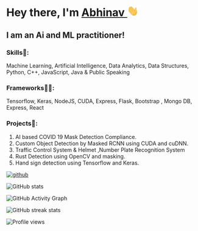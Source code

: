 <h1> Hey there, I'm <a href https://www.linkedin.com/in/abhinavkrsingh774/>Abhinav </a><img src="https://raw.githubusercontent.com/ABSphreak/ABSphreak/master/gifs/Hi.gif" width="30px"></h1>
<h2> I am an Ai and ML practitioner!</h2>

### Skills📜:
 Machine Learning, Artificial Intelligence, Data Analytics, Data Structures, Python, C++, JavaScript, Java  & Public Speaking
 
### Frameworks👨‍💻:
Tensorflow, Keras, NodeJS, CUDA, Express, Flask, Bootstrap , Mongo DB, Express, React

### Projects🤖:
1. AI based COVID 19 Mask Detection Compliance.      
2. Custom Object Detection by Masked RCNN using CUDA and cuDNN.
3. Traffic Control System & Helmet ,Number Plate Recognition System
4. Rust Detection using OpenCV and masking.
5. Hand sign detection using Tensorflow and Keras.



[<img src='https://cdn.jsdelivr.net/npm/simple-icons@3.0.1/icons/github.svg' alt='github' height='40'>](https://github.com/abhi9rocks)  


![GitHub stats](https://github-readme-stats.vercel.app/api?username=abhi9rocks&show_icons=true)  

![GitHub Activity Graph](https://activity-graph.herokuapp.com/graph?username=abhi9rocks)  

![GitHub streak stats](https://github-readme-streak-stats.herokuapp.com/?user=abhi9rocks)  

![Profile views](https://gpvc.arturio.dev/abhi9rocks) 
 

